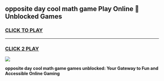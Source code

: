 
## opposite day cool math game Play Online 👋 Unblocked Games
<h3>
<a href="https://news.freeplayer.one?title=opposite_day_cool_math_game&ref=17CMG">CLICK TO PLAY</a></h3>
<hr>

<h3>
<a href="https://news.freeplayer.one?title=opposite_day_cool_math_game&ref=17CMG">CLICK 2 PLAY</a>
  
</h3>

<a href="https://news.freeplayer.one?title=opposite_day_cool_math_game&ref=17CMG/"><img src="https://clearcache.store/games.png"></a>


**opposite day cool math game games unblocked: Your Gateway to Fun and Accessible Online Gaming**
